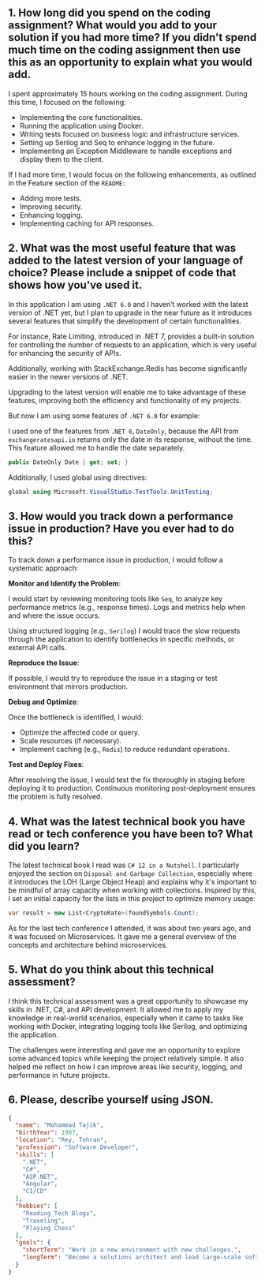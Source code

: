 ## 1. How long did you spend on the coding assignment? What would you add to your solution if you had more time? If you didn't spend much time on the coding assignment then use this as an opportunity to explain what you would add.

I spent approximately 15 hours working on the coding assignment. During this time, I focused on the following:

- Implementing the core functionalities.
- Running the application using Docker.
- Writing tests focused on business logic and infrastructure services.
- Setting up Serilog and Seq to enhance logging in the future.
- Implementing an Exception Middleware to handle exceptions and display them to the client.

If I had more time, I would focus on the following enhancements, as outlined in the Feature section of the `README`:

- Adding more tests.
- Improving security.
- Enhancing logging.
- Implementing caching for API responses.

## 2. What was the most useful feature that was added to the latest version of your language of choice? Please include a snippet of code that shows how you've used it.

In this application I am using `.NET 6.0` and I haven’t worked with the latest version of .NET yet, but I plan to upgrade in the near future as it introduces several features that simplify the development of certain functionalities.

For instance, Rate Limiting, introduced in .NET 7, provides a built-in solution for controlling the number of requests to an application, which is very useful for enhancing the security of APIs.

Additionally, working with StackExchange.Redis has become significantly easier in the newer versions of .NET.

Upgrading to the latest version will enable me to take advantage of these features, improving both the efficiency and functionality of my projects.

But  now I am using some features of `.NET 6.0` for example:

I used one of the features from `.NET 6`, ```DateOnly```, because the API from `exchangeratesapi.io` returns only the date in its response, without the time. This feature allowed me to handle the date separately.

```csharp
public DateOnly Date { get; set; }
```

Additionally, I used global using directives:

```csharp
global using Microsoft.VisualStudio.TestTools.UnitTesting;
```

## 3. How would you track down a performance issue in production? Have you ever had to do this?

To track down a performance issue in production, I would follow a systematic approach:

**Monitor and Identify the Problem**:

I would start by reviewing monitoring tools like `Seq`, to analyze key performance metrics (e.g., response times). Logs and metrics help when and where the issue occurs.

Using structured logging (e.g., `Serilog`) I would trace the slow requests through the application to identify bottlenecks in specific methods, or external API calls.

**Reproduce the Issue**:

If possible, I would try to reproduce the issue in a staging or test environment that mirrors production. 

**Debug and Optimize**:

Once the bottleneck is identified, I would:

- Optimize the affected code or query.
- Scale resources (if necessary).
- Implement caching (e.g., `Redis`) to reduce redundant operations.

**Test and Deploy Fixes**:

After resolving the issue, I would test the fix thoroughly in staging before deploying it to production. Continuous monitoring post-deployment ensures the problem is fully resolved.

## 4. What was the latest technical book you have read or tech conference you have been to? What did you learn?

The latest technical book I read was `C# 12 in a Nutshell`. I particularly enjoyed the section on `Disposal and Garbage Collection`, especially where it introduces the LOH (Large Object Heap) and explains why it's important to be mindful of array capacity when working with collections. Inspired by this, I set an initial capacity for the lists in this project to optimize memory usage:

```csharp
var result = new List<CryptoRate>(foundSymbols.Count);
```

As for the last tech conference I attended, it was about two years ago, and it was focused on Microservices. It gave me a general overview of the concepts and architecture behind microservices.

## 5. What do you think about this technical assessment?

I think this technical assessment was a great opportunity to showcase my skills in .NET, C#, and API development. It allowed me to apply my knowledge in real-world scenarios, especially when it came to tasks like working with Docker, integrating logging tools like Serilog, and optimizing the application.

The challenges were interesting and gave me an opportunity to explore some advanced topics while keeping the project relatively simple. It also helped me reflect on how I can improve areas like security, logging, and performance in future projects.

## 6. Please, describe yourself using JSON.

```json
{
  "name": "Mohammad Tajik",
  "birthYear": 1987,
  "location": "Rey, Tehran",
  "profession": "Software Developer",
  "skills": [
    ".NET",
    "C#",
    "ASP.NET",
    "Angular",
    "CI/CD"
  ],
  "hobbies": [
    "Reading Tech Blogs",
    "Traveling",
    "Playing Chess"
  ],
  "goals": {
    "shortTerm": "Work in a new environment with new challenges.",
    "longTerm": "Become a solutions architect and lead large-scale software projects."
  }
}
```